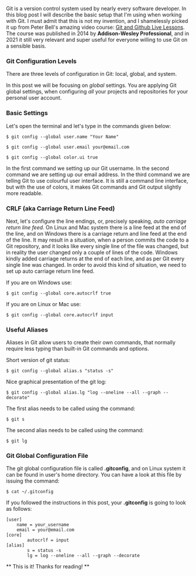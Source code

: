 
Git is a version control system used by nearly every software developer.
In this blog post I will describe the basic setup that I'm using when
working with Git. I must admit that this is not my invention, and I shamelessly
picked it up from Peter Bell's amazing video course:
[Git and Github Live Lessons](https://www.oreilly.com/library/view/git-and-github/9780133992748/).
The course was published in 2014 by **Addison-Wesley Professional**, and in 2021
it still very relevant and super useful for everyone willing to use Git on a sensible basis.

### Git Configuration Levels

There are three levels of configuration in Git: local, global, and system.

In this post we will be focusing on *global* settings. You are applying Git global settings, 
when configuring *all* your projects and repositories for your personal user account. 

### Basic Settings
Let's open the terminal and let's type in the commands given below:

    $ git config --global user.name "Your Name" 

    $ git config --global user.email your@email.com

    $ git config --global color.ui true

In the first command we setting up our Git username. In the second command we are setting up 
our email address. In the third command we are telling Git to use colourful user interface. It is 
still a command line interface, but with the use of colors, it makes Git commands and Git output 
slightly more readable.


### CRLF (aka Carriage Return Line Feed)

Next, let's configure the line endings, or, precisely speaking, *auto carriage return line feed*.
On Linux and Mac system there is a line feed at the end of the line, and on Windows there is a
carriage return and line feed at the end of the line. It may result in a situation, when a
person commits the code to a Git repository, and it looks like every single line of the file
was changed, but in reality the user changed only a couple of lines of the code. Windows kindly
added carriage returns at the end of each line, and as per Git every single line was changed. In
order to avoid this kind of situation, we need to set up auto carriage return line feed.


If you are on Windows use:

    $ git config --global core.autocrlf true

If you are on Linux or Mac use:
    
    $ git config --global core.autocrlf input


### Useful Aliases

Aliases in Git allow users to create their own commands, that normally require less typing
than built-in Git commands and options.

    
Short version of git status:

    $ git config --global alias.s "status -s"

Nice graphical presentation of the git log:

    $ git config --global alias.lg "log --oneline --all --graph --decorate"

The first alias needs to be called using the command:
    
    $ git s

The second alias needs to be called using the command:
    
    $ git lg


### Git Global Configuration File

The git global configuration file is called **.gitconfig**, and on Linux system it can be found
in user's home directory. You can have a look at this file by issuing the command:

    $ cat ~/.gitconfig

If you followed the instructions in this post, your **.gitconfig** is going to look as follows:

    [user]
        name = your_username
        email = your@email.com
    [core]
            autocrlf = input
    [alias]
            s = status -s
            lg = log --oneline --all --graph --decorate


** This is it! Thanks for reading! **